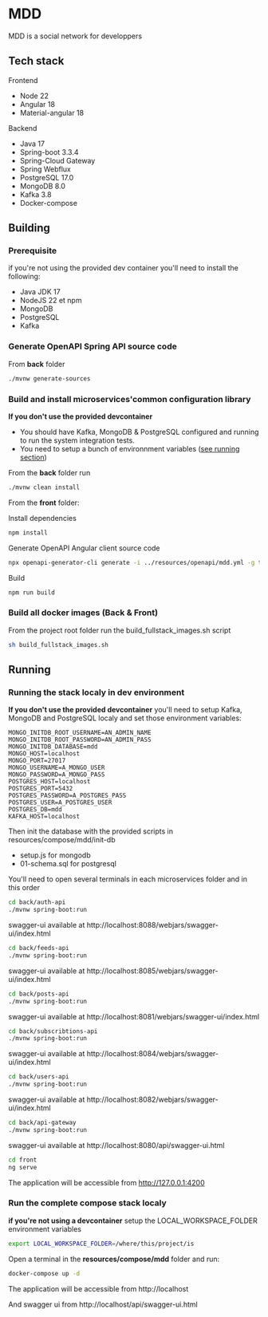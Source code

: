 # MDD

MDD is a social network for developpers

## Tech stack

Frontend
* Node 22
* Angular 18
* Material-angular 18

Backend
* Java 17
* Spring-boot 3.3.4
* Spring-Cloud Gateway
* Spring Webflux
* PostgreSQL 17.0
* MongoDB 8.0
* Kafka 3.8
* Docker-compose

## Building

### Prerequisite

if you're not using the provided dev container you'll need to install the following:

- Java JDK 17
- NodeJS 22 et npm
- MongoDB
- PostgreSQL
- Kafka


### Generate OpenAPI Spring API source code

From **back** folder

```bash
./mvnw generate-sources
```

### Build and install microservices'common configuration library

**If you don't use the provided devcontainer**
* You should have Kafka, MongoDB & PostgreSQL configured and running to run the system integration tests.
* You need to setup a bunch of environnment variables ([see running section](#running))

From the **back** folder run

```bash
./mvnw clean install
```

From the **front** folder:

Install dependencies
```bash
npm install
```

Generate OpenAPI Angular client source code
```bash
npx openapi-generator-cli generate -i ../resources/openapi/mdd.yml -g typescript-angular -o src/app/core/modules/openapi --additional-properties fileNaming=kebab-case,withInterfaces=true --generate-alias-as-model
```

Build 
```bash
npm run build
```

### Build all docker images (Back & Front)

From the project root folder run the build_fullstack_images.sh script

```bash
sh build_fullstack_images.sh
```

## Running

### Running the stack localy in dev environment

**If you don't use the provided devcontainer** you'll need to setup Kafka, MongoDB and PostgreSQL localy and set those environment variables:

```
MONGO_INITDB_ROOT_USERNAME=AN_ADMIN_NAME
MONGO_INITDB_ROOT_PASSWORD=AN_ADMIN_PASS
MONGO_INITDB_DATABASE=mdd
MONGO_HOST=localhost
MONGO_PORT=27017
MONGO_USERNAME=A_MONGO_USER
MONGO_PASSWORD=A_MONGO_PASS
POSTGRES_HOST=localhost
POSTGRES_PORT=5432
POSTGRES_PASSWORD=A_POSTGRES_PASS
POSTGRES_USER=A_POSTGRES_USER
POSTGRES_DB=mdd
KAFKA_HOST=localhost
```

Then init the database with the provided scripts in resources/compose/mdd/init-db
- setup.js for mongodb
- 01-schema.sql for postgresql

You'll need to open several terminals in each microservices folder and in this order

```bash
cd back/auth-api
./mvnw spring-boot:run
```
swagger-ui available at http://localhost:8088/webjars/swagger-ui/index.html


```bash
cd back/feeds-api
./mvnw spring-boot:run
```
swagger-ui available at http://localhost:8085/webjars/swagger-ui/index.html

```bash
cd back/posts-api
./mvnw spring-boot:run
```
swagger-ui available at http://localhost:8081/webjars/swagger-ui/index.html

```bash
cd back/subscribtions-api
./mvnw spring-boot:run
```
swagger-ui available at http://localhost:8084/webjars/swagger-ui/index.html

```bash
cd back/users-api
./mvnw spring-boot:run
```
swagger-ui available at http://localhost:8082/webjars/swagger-ui/index.html

```bash
cd back/api-gateway
./mvnw spring-boot:run
```
swagger-ui available at http://localhost:8080/api/swagger-ui.html

```bash
cd front
ng serve
```
The application will be accessible from http://127.0.0.1:4200

### Run the complete compose stack localy

**if you're not using a devcontainer** setup the LOCAL_WORKSPACE_FOLDER environment variables

```bash
export LOCAL_WORKSPACE_FOLDER=/where/this/project/is
```

Open a terminal in the **resources/compose/mdd** folder and run:

```bash
docker-compose up -d
```
The application will be accessible from http://localhost

And swagger ui from http://localhost/api/swagger-ui.html